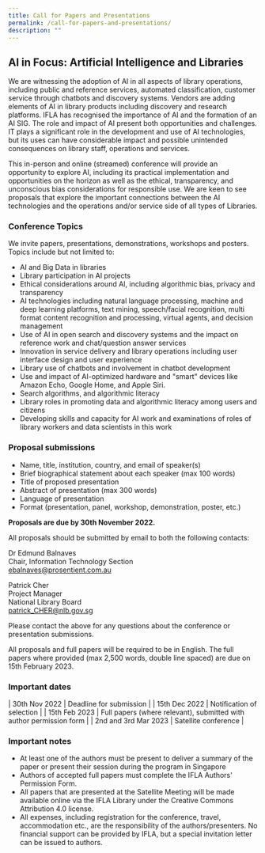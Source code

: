 ```yaml
---
title: Call for Papers and Presentations
permalink: /call-for-papers-and-presentations/
description: ""
---
```


## **AI in Focus: Artificial Intelligence and Libraries**

We are witnessing the adoption of AI in all aspects of library operations, including public and reference services, automated classification, customer service through chatbots and discovery systems. Vendors are adding elements of AI in library products including discovery and research platforms. IFLA has recognised the importance of AI and the formation of an AI SIG. The role and impact of AI present both opportunities and challenges. IT plays a significant role in the development and use of AI technologies, but its uses can have considerable impact and possible unintended consequences on library staff, operations and services.

This in-person and online (streamed) conference will provide an opportunity to explore AI, including its practical implementation and opportunities on the horizon as well as the ethical, transparency, and unconscious bias considerations for responsible use. We are keen to see proposals that explore the important connections between the AI technologies and the operations and/or service side of all types of Libraries.

### Conference Topics
We invite papers, presentations, demonstrations, workshops and posters. Topics include but not limited to:
* AI and Big Data in libraries  
* Library participation in AI projects  
* Ethical considerations around AI, including algorithmic bias, privacy and transparency
* AI technologies including natural language processing, machine and deep learning platforms, text mining, speech/facial recognition, multi format content recognition and processing, virtual agents, and decision management
* Use of AI in open search and discovery systems and the impact on reference work and chat/question answer services
* Innovation in service delivery and library operations including user interface design and user experience  
* Library use of chatbots and involvement in chatbot development  
* Use and impact of AI-optimized hardware and "smart" devices like Amazon Echo, Google Home, and Apple Siri.  
* Search algorithms, and algorithmic literacy
* Library roles in promoting data and algorithmic literacy among users and citizens
* Developing skills and capacity for AI work and examinations of roles of library workers and data scientists in this work

### Proposal submissions
*  Name, title, institution, country, and email of speaker(s)
*  Brief biographical statement about each speaker (max 100 words)  
*  Title of proposed presentation  
*  Abstract of presentation (max 300 words)  
*  Language of presentation  
*  Format (presentation, panel, workshop, demonstration, poster, etc.)

**Proposals are due by 30th November 2022.**

All proposals should be submitted by email to both the following contacts:

Dr Edmund Balnaves  
Chair, Information Technology Section  
[ebalnaves@prosentient.com.au](mailto:ebalnaves@prosentient.com.au)

Patrick Cher  
Project Manager  
National Library Board  
[patrick_CHER@nlb.gov.sg](mailto:patrick_CHER@nlb.gov.sg)

Please contact the above for any questions about the conference or presentation submissions.

All proposals and full papers will be required to be in English. The full papers where provided (max 2,500 words, double line spaced) are due on 15th February 2023.

### Important dates

| 30th Nov 2022 | Deadline for submission |
| 15th Dec 2022 | Notification of selection |
| 15th Feb 2023 | Full papers (where relevant), submitted with author permission form |
| 2nd and 3rd Mar 2023 | Satellite conference |

### Important notes
* At least one of the authors must be present to deliver a summary of the paper or present their session during the program in Singapore  
* Authors of accepted full papers must complete the IFLA Authors' Permission Form.  
* All papers that are presented at the Satellite Meeting will be made available online via the IFLA Library under the Creative Commons Attribution 4.0 license.  
* All expenses, including registration for the conference, travel, accommodation etc., are the responsibility of the authors/presenters. No financial support can be provided by IFLA, but a special invitation letter can be issued to authors.